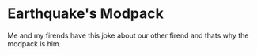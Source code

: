 # Earthquake's Modpack

Me and my firends have this joke about our other firend and thats why the modpack is him.